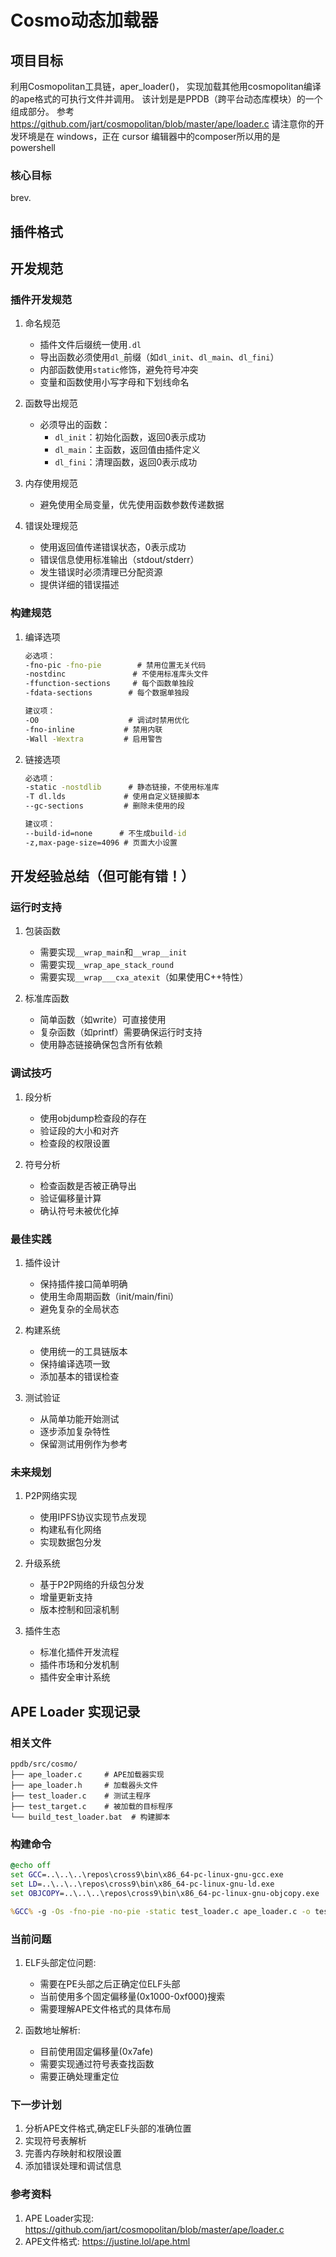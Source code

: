 # Cosmo动态加载器

## 项目目标

利用Cosmopolitan工具链，aper_loader()，
实现加载其他用cosmopolitan编译的ape格式的可执行文件并调用。
该计划是是PPDB（跨平台动态库模块）的一个组成部分。
参考 https://github.com/jart/cosmopolitan/blob/master/ape/loader.c
请注意你的开发环境是在 windows，正在 cursor 编辑器中的composer所以用的是 powershell

### 核心目标
brev.

## 插件格式


## 开发规范

### 插件开发规范
1. 命名规范
   - 插件文件后缀统一使用`.dl`
   - 导出函数必须使用`dl_`前缀（如`dl_init`、`dl_main`、`dl_fini`）
   - 内部函数使用`static`修饰，避免符号冲突
   - 变量和函数使用小写字母和下划线命名

2. 函数导出规范
   - 必须导出的函数：
     * `dl_init`：初始化函数，返回0表示成功
     * `dl_main`：主函数，返回值由插件定义
     * `dl_fini`：清理函数，返回0表示成功

3. 内存使用规范
   - 避免使用全局变量，优先使用函数参数传递数据

4. 错误处理规范
   - 使用返回值传递错误状态，0表示成功
   - 错误信息使用标准输出（stdout/stderr）
   - 发生错误时必须清理已分配资源
   - 提供详细的错误描述

### 构建规范
1. 编译选项
   ```bat
   必选项：
   -fno-pic -fno-pie        # 禁用位置无关代码
   -nostdinc               # 不使用标准库头文件
   -ffunction-sections     # 每个函数单独段
   -fdata-sections        # 每个数据单独段
   
   建议项：
   -O0                    # 调试时禁用优化
   -fno-inline           # 禁用内联
   -Wall -Wextra         # 启用警告
   ```

2. 链接选项
   ```bat
   必选项：
   -static -nostdlib      # 静态链接，不使用标准库
   -T dl.lds             # 使用自定义链接脚本
   --gc-sections         # 删除未使用的段
   
   建议项：
   --build-id=none      # 不生成build-id
   -z,max-page-size=4096 # 页面大小设置
   ```


## 开发经验总结（但可能有错！）


### 运行时支持
1. 包装函数
   - 需要实现`__wrap_main`和`__wrap__init`
   - 需要实现`__wrap_ape_stack_round`
   - 需要实现`__wrap___cxa_atexit`（如果使用C++特性）

2. 标准库函数
   - 简单函数（如write）可直接使用
   - 复杂函数（如printf）需要确保运行时支持
   - 使用静态链接确保包含所有依赖

### 调试技巧
1. 段分析
   - 使用objdump检查段的存在
   - 验证段的大小和对齐
   - 检查段的权限设置

2. 符号分析
   - 检查函数是否被正确导出
   - 验证偏移量计算
   - 确认符号未被优化掉

### 最佳实践
1. 插件设计
   - 保持插件接口简单明确
   - 使用生命周期函数（init/main/fini）
   - 避免复杂的全局状态

2. 构建系统
   - 使用统一的工具链版本
   - 保持编译选项一致
   - 添加基本的错误检查

3. 测试验证
   - 从简单功能开始测试
   - 逐步添加复杂特性
   - 保留测试用例作为参考 


### 未来规划
1. P2P网络实现
   - 使用IPFS协议实现节点发现
   - 构建私有化网络
   - 实现数据包分发

2. 升级系统
   - 基于P2P网络的升级包分发
   - 增量更新支持
   - 版本控制和回滚机制

3. 插件生态
   - 标准化插件开发流程
   - 插件市场和分发机制
   - 插件安全审计系统 

## APE Loader 实现记录

### 相关文件
```
ppdb/src/cosmo/
├── ape_loader.c     # APE加载器实现
├── ape_loader.h     # 加载器头文件
├── test_loader.c    # 测试主程序
├── test_target.c    # 被加载的目标程序
└── build_test_loader.bat  # 构建脚本
```

### 构建命令
```bat
@echo off
set GCC=..\..\..\repos\cross9\bin\x86_64-pc-linux-gnu-gcc.exe
set LD=..\..\..\repos\cross9\bin\x86_64-pc-linux-gnu-ld.exe
set OBJCOPY=..\..\..\repos\cross9\bin\x86_64-pc-linux-gnu-objcopy.exe

%GCC% -g -Os -fno-pie -no-pie -static test_loader.c ape_loader.c -o test_loader.exe
```

### 当前问题
1. ELF头部定位问题:
   - 需要在PE头部之后正确定位ELF头部
   - 当前使用多个固定偏移量(0x1000-0xf000)搜索
   - 需要理解APE文件格式的具体布局

2. 函数地址解析:
   - 目前使用固定偏移量(0x7afe)
   - 需要实现通过符号表查找函数
   - 需要正确处理重定位

### 下一步计划
1. 分析APE文件格式,确定ELF头部的准确位置
2. 实现符号表解析
3. 完善内存映射和权限设置
4. 添加错误处理和调试信息

### 参考资料
1. APE Loader实现: https://github.com/jart/cosmopolitan/blob/master/ape/loader.c
2. APE文件格式: https://justine.lol/ape.html 